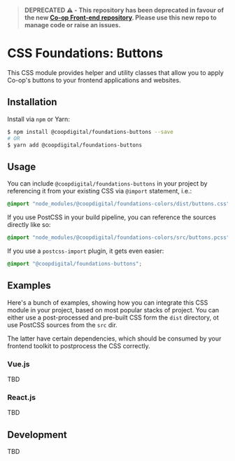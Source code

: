 > **DEPRECATED ⚠️ - This repository has been deprecated in favour of the new [Co-op Front-end repository](https://github.com/coopdigital/coop-frontend). Please use this new repo to manage code or raise an issues.**

# CSS Foundations: Buttons
This CSS module provides helper and utility classes that allow you to apply Co-op's buttons to your frontend applications and websites.

## Installation
Install via `npm` or Yarn:
```bash
$ npm install @coopdigital/foundations-buttons --save
# OR
$ yarn add @coopdigital/foundations-buttons
```

## Usage
You can include `@coopdigital/foundations-buttons` in your project by referencing it from your existing CSS via `@import` statement, i.e.:
```css
@import "node_modules/@coopdigital/foundations-colors/dist/buttons.css";
```

If you use PostCSS in your build pipeline, you can reference the sources directly like so:
```css
@import "node_modules/@coopdigital/foundations-colors/src/buttons.pcss";
```

If you use a `postcss-import` plugin, it gets even easier:
```css
@import "@coopdigital/foundations-buttons";
```

## Examples
Here's a bunch of examples, showing how you can integrate this CSS module in your project, based on most popular stacks of project. You can either use a post-processed and pre-built CSS form the `dist` directory, ot use PostCSS sources from the `src` dir.

The latter have certain dependencies, which should be consumed by your frontend toolkit to postprocess the CSS correctly.

### Vue.js
TBD

### React.js
TBD

## Development
TBD

